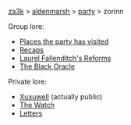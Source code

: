 [za3k](/) > [aldenmarsh](/aldenmarsh) > [party](players1.md) > zorinn

Group lore:

- [Places the party has visited](visited.md)
- [Recaps](recap.md)
- [Laurel Fallenditch's Reforms](laurel_fallenditch.md)
- [The Black Oracle](black_oracle.md)

Private lore:

- [Xuxuwell](../xuxuwell.md) (actually public)
- [The Watch](watch.md)
- [Letters](zorinn_letters.md)
